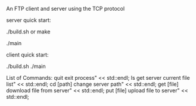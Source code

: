 An FTP client and server using the TCP protocol 

server quick start:

./build.sh
or
make

./main <port number>


client quick start:

./build.sh
./main <IP address of the server> <port number>

 List of Commands:
 quit                      exit process" << std::endl;
 ls                        get server current file list" << std::endl;
 cd [path]                 change server path" << std::endl;
 get [file]                download file from server" << std::endl;
 put [file]                upload file to server" << std::endl;
